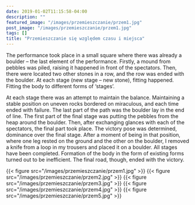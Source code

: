 ```yaml
---
date: 2019-01-02T11:15:58-04:00
description: ""
featured_image: "/images/przemieszczanie/przem1.jpg"
post_image: "/images/przemieszczanie/przem1.jpg"
tags: []
title: "Przemieszczanie się względem czasu i miejsca"
---
```

 The performance took place in a small square where there was already a boulder – the last element of the performance. Firstly, a mound from pebbles was piled, raising it happened in front of the spectators. Then, there were located two other stones in a row, and the row was ended with the boulder. At each stage (new stage – new stone), fitting happened. Fitting the body to different forms of ‘stages’.  

 At each stage there was an attempt to maintain the balance. Maintaining a stable position on uneven rocks bordered on miraculous, and each time ended with failure. The last part of the path was the boulder lay in the end of line. The first part of the final stage was putting the pebbles from the heap around the boulder. Then, after exchanging glances with each of the spectators, the final part took place. The victory pose was determined, dominance over the final stage. After a moment of being in that position, where one leg rested on the ground and the other on the boulder, I removed a knife from a loop in my trousers and placed it on a boulder. All stages have been completed. Formation of the body in the form of existing forms turned out to be inefficient. The final road, though, ended with the victory.

 
{{< figure src="/images/przemieszczanie/przem1.jpg" >}}
{{< figure src="/images/przemieszczanie/przem2.jpg" >}}
{{< figure src="/images/przemieszczanie/przem3.jpg" >}}
{{< figure src="/images/przemieszczanie/przem4.jpg" >}}
{{< figure src="/images/przemieszczanie/przem5.jpg" >}}
